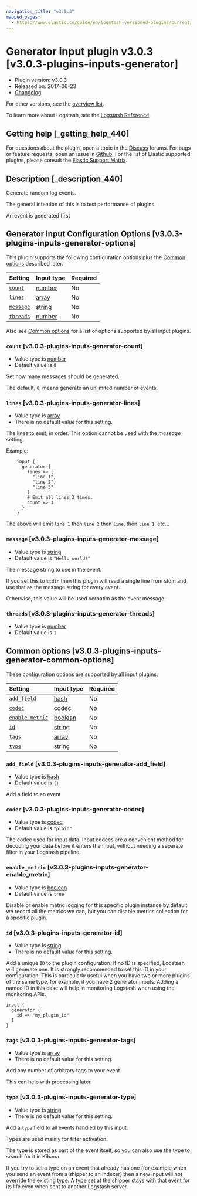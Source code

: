 ```yaml
---
navigation_title: "v3.0.3"
mapped_pages:
  - https://www.elastic.co/guide/en/logstash-versioned-plugins/current/v3.0.3-plugins-inputs-generator.html
---
```


# Generator input plugin v3.0.3 [v3.0.3-plugins-inputs-generator]

* Plugin version: v3.0.3
* Released on: 2017-06-23
* [Changelog](https://github.com/logstash-plugins/logstash-input-generator/blob/v3.0.3/CHANGELOG.md)

For other versions, see the [overview list](input-generator-index.md).

To learn more about Logstash, see the [Logstash Reference](https://www.elastic.co/guide/en/logstash/current/index.html).

## Getting help [_getting_help_440]

For questions about the plugin, open a topic in the [Discuss](http://discuss.elastic.co) forums. For bugs or feature requests, open an issue in [Github](https://github.com/logstash-plugins/logstash-input-generator). For the list of Elastic supported plugins, please consult the [Elastic Support Matrix](https://www.elastic.co/support/matrix#matrix_logstash_plugins).

## Description [_description_440]

Generate random log events.

The general intention of this is to test performance of plugins.

An event is generated first

## Generator Input Configuration Options [v3.0.3-plugins-inputs-generator-options]

This plugin supports the following configuration options plus the [Common options](v3-0-3-plugins-inputs-generator.md#v3.0.3-plugins-inputs-generator-common-options) described later.

| Setting | Input type | Required |
| :- | :- | :- |
| [`count`](v3-0-3-plugins-inputs-generator.md#v3.0.3-plugins-inputs-generator-count) | [number](/lsr/value-types.md#number) | No |
| [`lines`](v3-0-3-plugins-inputs-generator.md#v3.0.3-plugins-inputs-generator-lines) | [array](/lsr/value-types.md#array) | No |
| [`message`](v3-0-3-plugins-inputs-generator.md#v3.0.3-plugins-inputs-generator-message) | [string](/lsr/value-types.md#string) | No |
| [`threads`](v3-0-3-plugins-inputs-generator.md#v3.0.3-plugins-inputs-generator-threads) | [number](/lsr/value-types.md#number) | No |

Also see [Common options](v3-0-3-plugins-inputs-generator.md#v3.0.3-plugins-inputs-generator-common-options) for a list of options supported by all input plugins.

### `count` [v3.0.3-plugins-inputs-generator-count]

* Value type is [number](/lsr/value-types.md#number)
* Default value is `0`

Set how many messages should be generated.

The default, `0`, means generate an unlimited number of events.

### `lines` [v3.0.3-plugins-inputs-generator-lines]

* Value type is [array](/lsr/value-types.md#array)
* There is no default value for this setting.

The lines to emit, in order. This option cannot be used with the *message* setting.

Example:

```
    input {
      generator {
        lines => [
          "line 1",
          "line 2",
          "line 3"
        ]
        # Emit all lines 3 times.
        count => 3
      }
    }
```

The above will emit `line 1` then `line 2` then `line`, then `line 1`, etc…

### `message` [v3.0.3-plugins-inputs-generator-message]

* Value type is [string](/lsr/value-types.md#string)
* Default value is `"Hello world!"`

The message string to use in the event.

If you set this to `stdin` then this plugin will read a single line from stdin and use that as the message string for every event.

Otherwise, this value will be used verbatim as the event message.

### `threads` [v3.0.3-plugins-inputs-generator-threads]

* Value type is [number](/lsr/value-types.md#number)
* Default value is `1`

## Common options [v3.0.3-plugins-inputs-generator-common-options]

These configuration options are supported by all input plugins:

| Setting | Input type | Required |
| :- | :- | :- |
| [`add_field`](v3-0-3-plugins-inputs-generator.md#v3.0.3-plugins-inputs-generator-add_field) | [hash](/lsr/value-types.md#hash) | No |
| [`codec`](v3-0-3-plugins-inputs-generator.md#v3.0.3-plugins-inputs-generator-codec) | [codec](/lsr/value-types.md#codec) | No |
| [`enable_metric`](v3-0-3-plugins-inputs-generator.md#v3.0.3-plugins-inputs-generator-enable_metric) | [boolean](/lsr/value-types.md#boolean) | No |
| [`id`](v3-0-3-plugins-inputs-generator.md#v3.0.3-plugins-inputs-generator-id) | [string](/lsr/value-types.md#string) | No |
| [`tags`](v3-0-3-plugins-inputs-generator.md#v3.0.3-plugins-inputs-generator-tags) | [array](/lsr/value-types.md#array) | No |
| [`type`](v3-0-3-plugins-inputs-generator.md#v3.0.3-plugins-inputs-generator-type) | [string](/lsr/value-types.md#string) | No |

### `add_field` [v3.0.3-plugins-inputs-generator-add_field]

* Value type is [hash](/lsr/value-types.md#hash)
* Default value is `{}`

Add a field to an event

### `codec` [v3.0.3-plugins-inputs-generator-codec]

* Value type is [codec](/lsr/value-types.md#codec)
* Default value is `"plain"`

The codec used for input data. Input codecs are a convenient method for decoding your data before it enters the input, without needing a separate filter in your Logstash pipeline.

### `enable_metric` [v3.0.3-plugins-inputs-generator-enable_metric]

* Value type is [boolean](/lsr/value-types.md#boolean)
* Default value is `true`

Disable or enable metric logging for this specific plugin instance by default we record all the metrics we can, but you can disable metrics collection for a specific plugin.

### `id` [v3.0.3-plugins-inputs-generator-id]

* Value type is [string](/lsr/value-types.md#string)
* There is no default value for this setting.

Add a unique `ID` to the plugin configuration. If no ID is specified, Logstash will generate one. It is strongly recommended to set this ID in your configuration. This is particularly useful when you have two or more plugins of the same type, for example, if you have 2 generator inputs. Adding a named ID in this case will help in monitoring Logstash when using the monitoring APIs.

```
input {
  generator {
    id => "my_plugin_id"
  }
}
```

### `tags` [v3.0.3-plugins-inputs-generator-tags]

* Value type is [array](/lsr/value-types.md#array)
* There is no default value for this setting.

Add any number of arbitrary tags to your event.

This can help with processing later.

### `type` [v3.0.3-plugins-inputs-generator-type]

* Value type is [string](/lsr/value-types.md#string)
* There is no default value for this setting.

Add a `type` field to all events handled by this input.

Types are used mainly for filter activation.

The type is stored as part of the event itself, so you can also use the type to search for it in Kibana.

If you try to set a type on an event that already has one (for example when you send an event from a shipper to an indexer) then a new input will not override the existing type. A type set at the shipper stays with that event for its life even when sent to another Logstash server.
